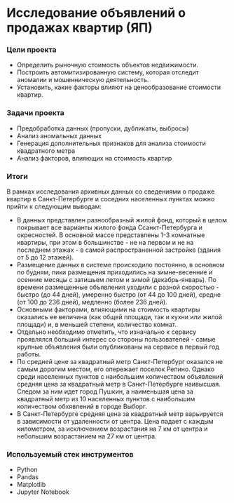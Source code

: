 # Исследование объявлений о продажах квартир (ЯП)

### Цели проекта

- Определить рыночную стоимость объектов недвижимости.
- Построить автомитизированную систему, которая отследит аномалии и мошенническую деятельность.
- Установить, какие факторы влияют на ценообразование стоимости квартир.

### Задачи проекта

- Предобработка данных (пропуски, дубликаты, выбросы)
- Анализ аномальных данных
- Генерация дополнительных признаков для анализа стоимости квадратного метра
- Анализ факторов, влияющих на стоимость квартир

### Итоги

В рамках исследования архивных данных со сведениями о продаже квартир в Санкт-Петербурге и соседних населенных пунктах можно прийти к следующим выводам:

* В данных представлен разнообразный жилой фонд, который в целом покрывает все варианты жилого фонда Ссанкт-Петербурга и окресностей.
В основной массе представлены 1-3 комнатные квартиры, при этом в большинстве - не на первом и не на последнем этажах - в самой распространенной застройке (здания от 5 до 12 этажей).
* Размещение данных в системе происходило постоянно, в основном по будням, пики размещения приходились на зимне-весенние и осенние месяцы с затишьем летом и зимой (декабрь-январь). По времени размещенные объявления уходили с разной скоростью - быстро (до 44 дней), умеренно быстро (от 44 до 100 дней), средне (от 100 до 236 дней), медленно (более 236 дней).
* Основными факторами, влияющими на стоимость квартиры оказались ее величина (как общей площади, так и кухни или жилой площади) и, в меньшей степени, количество комнат.
* Отдельно необходимо отметить, что изначально к сервису проявлялся больший интерес со стороны пользователей - самые крупные объявления были опубликованы на сервисе в первый год работы.
* По средней цене за квадратный метр Санкт-Петербург оказался не самым дорогим местом, его опережает поселок Репино. Однако среди населенных пунктов с наибольшим количеством объявлений средняя цена за квадратный метр в Санкт-Петербурге наивысшая. Следом за ним идет город Пушкин, а наименьшая цена за квадратный метр из 10 населенных пунктов с наибольшим количеством обхявлений в городе Выборг.
* В Санкт-Петербурге средняя цена за квадратный метр варьируется в зависимости от удаленности от центра. Цена падает с каждым километром, за исключением возрастания на 7 км от центра и небольшим возрастанием на 27 км от центра.

### Используемый стек инструментов

- Python
- Pandas
- Matplotlib
- Jupyter Notebook